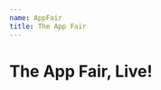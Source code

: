 ```yaml
---
name: AppFair
title: The App Fair
---
```


# The App Fair, Live!


<!-- Add a placeholder for the Twitch embed -->
<div id="twitch-embed"></div>

<!-- Load the Twitch embed JavaScript file -->
<script src="https://embed.twitch.tv/embed/v1.js"></script>

<!-- Create a Twitch.Embed object that will render within the "twitch-embed" element -->
<script type="text/javascript">
  new Twitch.Embed("twitch-embed", {
    width: 854,
    height: 480,
    channel: "appfair",
    parent: ["appfair.net", "www.appfair.net"]
  });
</script>


